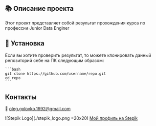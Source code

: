 
## 📚 Описание проекта

Этот проект представляет собой результат прохождения курса по профессии Junior Data Enginer 

## 🚀 Установка

 Если вы хотите проверить результат, то можете клонировать данный репозиторий себе на ПК следующим образом:

    ```bash
    git clone https://github.com/username/repo.git
    cd repo
    ```


## Контакты

📧 [oleg.golovko.1992@gmail.com](mailto:oleg.golovko.1992@gmail.com)

![Stepik Logo](./stepik_logo.png =20x20) [Мой профиль на Stepik](https://stepik.org/users/479659371/profile)



